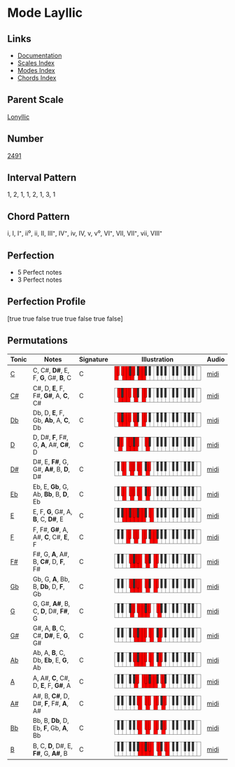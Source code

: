 # Mode Layllic

## Links

- [Documentation](index.md)
- [Scales Index](Scales.md)
- [Modes Index](Modes.md)
- [Chords Index](Chords.md)

## Parent Scale

[Lonyllic](ScaleLonyllic.md)

## Number

[2491](https://ianring.com/musictheory/scales/2491)

## Interval Pattern

1, 2, 1, 1, 2, 1, 3, 1

## Chord Pattern

i, I, I⁺, ii⁰, ii, II, III⁺, IV⁺, iv, IV, v, v⁰, VI⁺, VII, VII⁺, vii, VIII⁺

## Perfection

- 5 Perfect notes
- 3 Perfect notes

## Perfection Profile

[true true false true true false true false]

## Permutations

| Tonic | Notes | Signature | Illustration | Audio |
|-------|-------|-----------|--------------|-------|
| [C](ModeCNaturalLayllic.md) | C, C#, **D#**, E, F, **G**, G#, **B**, C | C | ![CNaturalLayllic](ModeCNaturalLayllic.png) | [midi](https://github.com/edipermadi/music/blob/main/docs/ModeCNaturalLayllic.mid?raw=true) |
| [C#](ModeCSharpLayllic.md) | C#, D, **E**, F, F#, **G#**, A, **C**, C# | C | ![CSharpLayllic](ModeCSharpLayllic.png) | [midi](https://github.com/edipermadi/music/blob/main/docs/ModeCSharpLayllic.mid?raw=true) |
| [Db](ModeDFlatLayllic.md) | Db, D, **E**, F, Gb, **Ab**, A, **C**, Db | C | ![DFlatLayllic](ModeDFlatLayllic.png) | [midi](https://github.com/edipermadi/music/blob/main/docs/ModeDFlatLayllic.mid?raw=true) |
| [D](ModeDNaturalLayllic.md) | D, D#, **F**, F#, G, **A**, A#, **C#**, D | C | ![DNaturalLayllic](ModeDNaturalLayllic.png) | [midi](https://github.com/edipermadi/music/blob/main/docs/ModeDNaturalLayllic.mid?raw=true) |
| [D#](ModeDSharpLayllic.md) | D#, E, **F#**, G, G#, **A#**, B, **D**, D# | C | ![DSharpLayllic](ModeDSharpLayllic.png) | [midi](https://github.com/edipermadi/music/blob/main/docs/ModeDSharpLayllic.mid?raw=true) |
| [Eb](ModeEFlatLayllic.md) | Eb, E, **Gb**, G, Ab, **Bb**, B, **D**, Eb | C | ![EFlatLayllic](ModeEFlatLayllic.png) | [midi](https://github.com/edipermadi/music/blob/main/docs/ModeEFlatLayllic.mid?raw=true) |
| [E](ModeENaturalLayllic.md) | E, F, **G**, G#, A, **B**, C, **D#**, E | C | ![ENaturalLayllic](ModeENaturalLayllic.png) | [midi](https://github.com/edipermadi/music/blob/main/docs/ModeENaturalLayllic.mid?raw=true) |
| [F](ModeFNaturalLayllic.md) | F, F#, **G#**, A, A#, **C**, C#, **E**, F | C | ![FNaturalLayllic](ModeFNaturalLayllic.png) | [midi](https://github.com/edipermadi/music/blob/main/docs/ModeFNaturalLayllic.mid?raw=true) |
| [F#](ModeFSharpLayllic.md) | F#, G, **A**, A#, B, **C#**, D, **F**, F# | C | ![FSharpLayllic](ModeFSharpLayllic.png) | [midi](https://github.com/edipermadi/music/blob/main/docs/ModeFSharpLayllic.mid?raw=true) |
| [Gb](ModeGFlatLayllic.md) | Gb, G, **A**, Bb, B, **Db**, D, **F**, Gb | C | ![GFlatLayllic](ModeGFlatLayllic.png) | [midi](https://github.com/edipermadi/music/blob/main/docs/ModeGFlatLayllic.mid?raw=true) |
| [G](ModeGNaturalLayllic.md) | G, G#, **A#**, B, C, **D**, D#, **F#**, G | C | ![GNaturalLayllic](ModeGNaturalLayllic.png) | [midi](https://github.com/edipermadi/music/blob/main/docs/ModeGNaturalLayllic.mid?raw=true) |
| [G#](ModeGSharpLayllic.md) | G#, A, **B**, C, C#, **D#**, E, **G**, G# | C | ![GSharpLayllic](ModeGSharpLayllic.png) | [midi](https://github.com/edipermadi/music/blob/main/docs/ModeGSharpLayllic.mid?raw=true) |
| [Ab](ModeAFlatLayllic.md) | Ab, A, **B**, C, Db, **Eb**, E, **G**, Ab | C | ![AFlatLayllic](ModeAFlatLayllic.png) | [midi](https://github.com/edipermadi/music/blob/main/docs/ModeAFlatLayllic.mid?raw=true) |
| [A](ModeANaturalLayllic.md) | A, A#, **C**, C#, D, **E**, F, **G#**, A | C | ![ANaturalLayllic](ModeANaturalLayllic.png) | [midi](https://github.com/edipermadi/music/blob/main/docs/ModeANaturalLayllic.mid?raw=true) |
| [A#](ModeASharpLayllic.md) | A#, B, **C#**, D, D#, **F**, F#, **A**, A# | C | ![ASharpLayllic](ModeASharpLayllic.png) | [midi](https://github.com/edipermadi/music/blob/main/docs/ModeASharpLayllic.mid?raw=true) |
| [Bb](ModeBFlatLayllic.md) | Bb, B, **Db**, D, Eb, **F**, Gb, **A**, Bb | C | ![BFlatLayllic](ModeBFlatLayllic.png) | [midi](https://github.com/edipermadi/music/blob/main/docs/ModeBFlatLayllic.mid?raw=true) |
| [B](ModeBNaturalLayllic.md) | B, C, **D**, D#, E, **F#**, G, **A#**, B | C | ![BNaturalLayllic](ModeBNaturalLayllic.png) | [midi](https://github.com/edipermadi/music/blob/main/docs/ModeBNaturalLayllic.mid?raw=true) |
